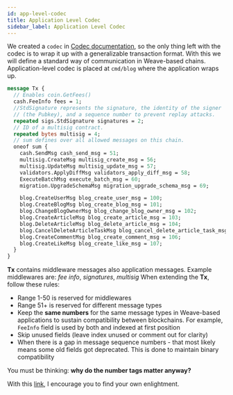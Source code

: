 ```yaml
---
id: app-level-codec
title: Application Level Codec
sidebar_label: Application Level Codec
---
```


We created a `codec` in [Codec documentation](weave-tutorial/codec), so the only thing left with the codec is to wrap it up with a generalizable transaction format. With this we will define a standard way of communication in Weave-based chains. Application-level codec is placed at `cmd/blog` where the application wraps up.

```protobuf
message Tx {
  // Enables coin.GetFees()
  cash.FeeInfo fees = 1;
  //StdSignature represents the signature, the identity of the signer
  // (the Pubkey), and a sequence number to prevent replay attacks.
  repeated sigs.StdSignature signatures = 2;
  // ID of a multisig contract.
  repeated bytes multisig = 4;
  // sum defines over all allowed messages on this chain.
  oneof sum {
    cash.SendMsg cash_send_msg = 51;
    multisig.CreateMsg multisig_create_msg = 56;
    multisig.UpdateMsg multisig_update_msg = 57;
    validators.ApplyDiffMsg validators_apply_diff_msg = 58;
    ExecuteBatchMsg execute_batch_msg = 60;
    migration.UpgradeSchemaMsg migration_upgrade_schema_msg = 69;

    blog.CreateUserMsg blog_create_user_msg = 100;
    blog.CreateBlogMsg blog_create_blog_msg = 101;
    blog.ChangeBlogOwnerMsg blog_change_blog_owner_msg = 102;
    blog.CreateArticleMsg blog_create_article_msg = 103;
    blog.DeleteArticleMsg blog_delete_article_msg = 104;
    blog.CancelDeleteArticleTaskMsg blog_cancel_delete_article_task_msg = 105;
    blog.CreateCommentMsg blog_create_comment_msg = 106;
    blog.CreateLikeMsg blog_create_like_msg = 107;
  }
}
```

**Tx** contains middleware messages also application messages. Example middlewares are: *fee info*, *signatures*, *multisig*
When extending the **Tx**, follow these rules:

- Range 1-50 is reserved for middlewares
- Range 51+ is reserved for different message types
- Keep the **same numbers** for the same message types in Weave-based applications to sustain compatibility between blockchains. For example, `FeeInfo` field is used by both and indexed at first position
- Skip unused fields (leave index unused or comment out for clarity)
- When there is a gap in message sequence numbers - that most likely means some old fields got deprecated. This is done to maintain binary compatibility

You must be thinking: **why do the number tags matter anyway?**

With this [link](https://developers.google.com/protocol-buffers/docs/proto3#assigning-field-numbers), I encourage you to find your own enlightment.
